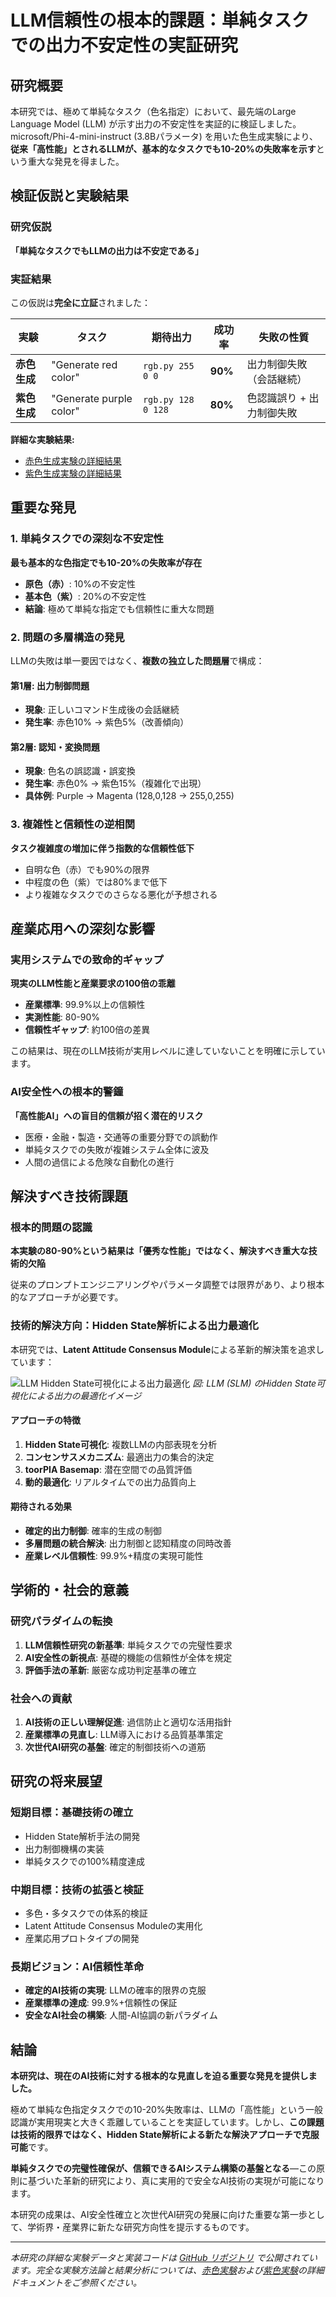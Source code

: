 # LLM信頼性の根本的課題：単純タスクでの出力不安定性の実証研究

## 研究概要

本研究では、極めて単純なタスク（色名指定）において、最先端のLarge Language Model (LLM) が示す出力の不安定性を実証的に検証しました。microsoft/Phi-4-mini-instruct (3.8Bパラメータ) を用いた色生成実験により、**従来「高性能」とされるLLMが、基本的なタスクでも10-20%の失敗率を示す**という重大な発見を得ました。

## 検証仮説と実験結果

### 研究仮説
**「単純なタスクでもLLMの出力は不安定である」**

### 実証結果
この仮説は**完全に立証**されました：

| 実験 | タスク | 期待出力 | 成功率 | 失敗の性質 |
|-----|--------|----------|--------|------------|
| **赤色生成** | "Generate red color" | `rgb.py 255 0 0` | **90%** | 出力制御失敗（会話継続） |
| **紫色生成** | "Generate purple color" | `rgb.py 128 0 128` | **80%** | 色認識誤り + 出力制御失敗 |

**詳細な実験結果:**
- [赤色生成実験の詳細結果](https://github.com/toorpia-labs/local-llm-analysis/blob/main/experiments/color_generation/docs/experiment_results_20250929.md)
- [紫色生成実験の詳細結果](https://github.com/toorpia-labs/local-llm-analysis/blob/main/experiments/color_generation/docs/experiment_results_purple_20250930.md)

## 重要な発見

### 1. 単純タスクでの深刻な不安定性
**最も基本的な色指定でも10-20%の失敗率が存在**

- **原色（赤）**: 10%の不安定性
- **基本色（紫）**: 20%の不安定性
- **結論**: 極めて単純な指定でも信頼性に重大な問題

### 2. 問題の多層構造の発見
LLMの失敗は単一要因ではなく、**複数の独立した問題層**で構成：

#### 第1層: 出力制御問題
- **現象**: 正しいコマンド生成後の会話継続
- **発生率**: 赤色10% → 紫色5%（改善傾向）

#### 第2層: 認知・変換問題
- **現象**: 色名の誤認識・誤変換
- **発生率**: 赤色0% → 紫色15%（複雑化で出現）
- **具体例**: Purple → Magenta (128,0,128 → 255,0,255)

### 3. 複雑性と信頼性の逆相関
**タスク複雑度の増加に伴う指数的な信頼性低下**
- 自明な色（赤）でも90%の限界
- 中程度の色（紫）では80%まで低下
- より複雑なタスクでのさらなる悪化が予想される

## 産業応用への深刻な影響

### 実用システムでの致命的ギャップ
**現実のLLM性能と産業要求の100倍の乖離**

- **産業標準**: 99.9%以上の信頼性
- **実測性能**: 80-90%
- **信頼性ギャップ**: 約100倍の差異

この結果は、現在のLLM技術が実用レベルに達していないことを明確に示しています。

### AI安全性への根本的警鐘
**「高性能AI」への盲目的信頼が招く潜在的リスク**

- 医療・金融・製造・交通等の重要分野での誤動作
- 単純タスクでの失敗が複雑システム全体に波及
- 人間の過信による危険な自動化の進行

## 解決すべき技術課題

### 根本的問題の認識
**本実験の80-90%という結果は「優秀な性能」ではなく、解決すべき重大な技術的欠陥**

従来のプロンプトエンジニアリングやパラメータ調整では限界があり、より根本的なアプローチが必要です。

### 技術的解決方向：Hidden State解析による出力最適化

本研究では、**Latent Attitude Consensus Module**による革新的解決策を追求しています：

![LLM Hidden State可視化による出力最適化](images/LACM.png)
*図: LLM (SLM) のHidden State可視化による出力の最適化イメージ*

#### アプローチの特徴
1. **Hidden State可視化**: 複数LLMの内部表現を分析
2. **コンセンサスメカニズム**: 最適出力の集合的決定
3. **toorPIA Basemap**: 潜在空間での品質評価
4. **動的最適化**: リアルタイムでの出力品質向上

#### 期待される効果
- **確定的出力制御**: 確率的生成の制御
- **多層問題の統合解決**: 出力制御と認知精度の同時改善
- **産業レベル信頼性**: 99.9%+精度の実現可能性

## 学術的・社会的意義

### 研究パラダイムの転換
1. **LLM信頼性研究の新基準**: 単純タスクでの完璧性要求
2. **AI安全性の新視点**: 基礎的機能の信頼性が全体を規定
3. **評価手法の革新**: 厳密な成功判定基準の確立

### 社会への貢献
1. **AI技術の正しい理解促進**: 過信防止と適切な活用指針
2. **産業標準の見直し**: LLM導入における品質基準策定
3. **次世代AI研究の基盤**: 確定的制御技術への道筋

## 研究の将来展望

### 短期目標：基礎技術の確立
- Hidden State解析手法の開発
- 出力制御機構の実装
- 単純タスクでの100%精度達成

### 中期目標：技術の拡張と検証
- 多色・多タスクでの体系的検証
- Latent Attitude Consensus Moduleの実用化
- 産業応用プロトタイプの開発

### 長期ビジョン：AI信頼性革命
- **確定的AI技術の実現**: LLMの確率的限界の克服
- **産業標準の達成**: 99.9%+信頼性の保証
- **安全なAI社会の構築**: 人間-AI協調の新パラダイム

## 結論

**本研究は、現在のAI技術に対する根本的な見直しを迫る重要な発見を提供しました。**

極めて単純な色指定タスクでの10-20%失敗率は、LLMの「高性能」という一般認識が実用現実と大きく乖離していることを実証しています。しかし、**この課題は技術的限界ではなく、Hidden State解析による新たな解決アプローチで克服可能**です。

**単純タスクでの完璧性確保が、信頼できるAIシステム構築の基盤となる**—この原則に基づいた革新的研究により、真に実用的で安全なAI技術の実現が可能になります。

本研究の成果は、AI安全性確立と次世代AI研究の発展に向けた重要な第一歩として、学術界・産業界に新たな研究方向性を提示するものです。

---

*本研究の詳細な実験データと実装コードは [GitHub リポジトリ](https://github.com/toorpia-labs/local-llm-analysis) で公開されています。完全な実験方法論と結果分析については、[赤色実験](https://github.com/toorpia-labs/local-llm-analysis/blob/main/experiments/color_generation/docs/experiment_results_20250929.md)および[紫色実験](https://github.com/toorpia-labs/local-llm-analysis/blob/main/experiments/color_generation/docs/experiment_results_purple_20250930.md)の詳細ドキュメントをご参照ください。*
